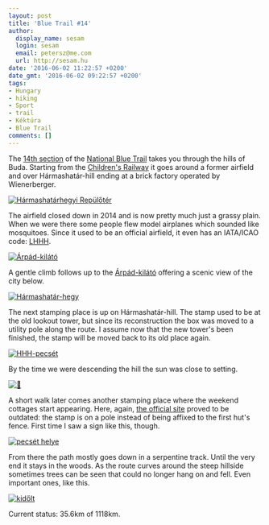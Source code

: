 ```yaml
---
layout: post
title: 'Blue Trail #14'
author:
  display_name: sesam
  login: sesam
  email: petersz@me.com
  url: http://sesam.hu
date: '2016-06-02 11:22:57 +0200'
date_gmt: '2016-06-02 09:22:57 +0200'
tags:
- Hungary
- hiking
- Sport
- trail
- Kéktúra
- Blue Trail
comments: []
---
```


The [14th section](http://kektura.hu/utvonal/14-okt-reszturak/27-14-sz-tura-budai-hegyes-huvosvolgy-rozalia-teglagyar) of the [National Blue Trail](https://en.wikipedia.org/wiki/National_Blue_Trail) takes you through the hills of Buda. Starting from the [Children's Railway](https://en.wikipedia.org/wiki/Gyermekvasút) it goes around a former airfield and over Hármashatár-hill ending at a brick factory operated by Wienerberger.

[![Hármashatárhegyi Repülőtér](https://c6.staticflickr.com/8/7691/27312590645_2ea0688ded_b.jpg)](https://www.flickr.com/photos/sesamsys/27312590645/in/album-72157666232091574/ "Hármashatárhegyi Repülőtér")

The airfield closed down in 2014 and is now pretty much just a grassy plain. When we were there some people flew model airplanes which sounded like mosquitoes. Since it used to be an official airfield, it even has an IATA/ICAO code: [LHHH](https://hu.wikipedia.org/wiki/Hármashatárhegyi_repülőtér).

[![Árpád-kilátó](https://c5.staticflickr.com/8/7549/27037423140_a539935277_b.jpg)](https://www.flickr.com/photos/sesamsys/27037423140/in/album-72157666232091574/ "Árpád-kilátó")

A gentle climb follows up to the [Árpád-kilátó](https://hu.wikipedia.org/wiki/Árpád-kilátó) offering a scenic view of the city below.

[![Hármashatár-hegy](https://c1.staticflickr.com/8/7640/27037433160_3843ae465c_b.jpg)](https://www.flickr.com/photos/sesamsys/27037433160/in/album-72157666232091574/ "Hármashatár-hegy")

The next stamping place is up on Hármashatár-hill. The stamp used to be at the old lookout tower, but since its reconstruction the box was moved to a utility pole along the route. I assume now that the new tower's been finished, the stamp will be moved back to its old place again.

[![HHH-pecsét](https://c1.staticflickr.com/8/7336/27279932816_fdbfa01fac_b.jpg)](https://www.flickr.com/photos/sesamsys/27279932816/in/album-72157666232091574/ "HHH-pecsét")

By the time we were descending the hill the sun was close to setting.

[![🌄](https://c6.staticflickr.com/8/7571/27242612581_d0fb23cca7_b.jpg)](https://www.flickr.com/photos/sesamsys/27242612581/in/album-72157666232091574/ "🌄")

A short walk later comes another stamping place where the weekend cottages start appearing. Here, again, [the official site](http://kektura.hu/utvonal/29-okt-reszturak/14/123-harmashatar-hegy-vihar-hegy-viragos-nyereg) proved to be outdated: the stamp is on a pole instead of being affixed to the first hut's fence. First time I saw a sign like this, though.

[![pecsét helye](https://c5.staticflickr.com/8/7311/27215534812_91e87cd471_b.jpg)](https://www.flickr.com/photos/sesamsys/27215534812/in/album-72157666232091574/ "pecsét helye")

From there the path mostly goes down in a serpentine track. Until the very end it stays in the woods. As the route curves around the steep hillside sometimes trees can be seen that could no longer hang on and fell. Even important ones, like this.

[![kidőlt](https://c5.staticflickr.com/8/7035/27215549692_4d681f7539_b.jpg)](https://www.flickr.com/photos/sesamsys/27215549692/in/album-72157666232091574/ "kidőlt")

Current status: 35.6km of 1118km.
